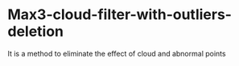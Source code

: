 # Max3-cloud-filter-with-outliers-deletion
It is a method to eliminate the effect of cloud and abnormal points
